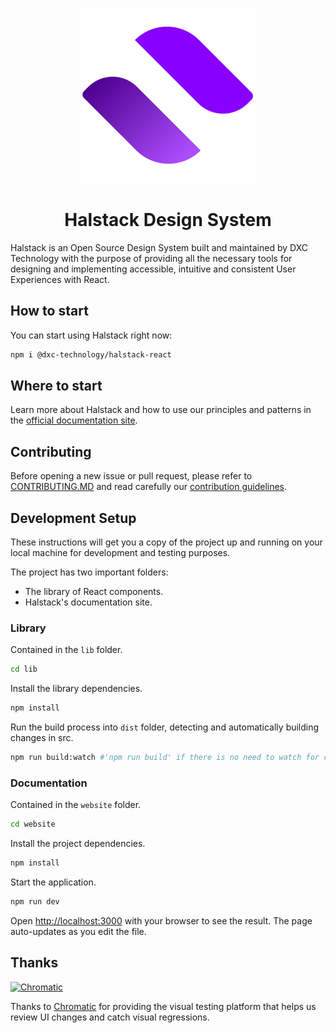 <p align="center">
  <a href="https://developer.dxc.com/halstack/">
    <img src="website/screens/common/images/halstack_logo.svg" alt="Halstack Design System logo" />
  </a>
</p>

<h1 align="center">Halstack Design System</h1>

Halstack is an Open Source Design System built and maintained by DXC Technology with the purpose of providing all the necessary tools for designing and implementing accessible, intuitive and consistent User Experiences with React.

## How to start

You can start using Halstack right now:

```bash
npm i @dxc-technology/halstack-react
```

## Where to start

Learn more about Halstack and how to use our principles and patterns in the [official documentation site](https://developer.dxc.com/halstack/).

## Contributing

Before opening a new issue or pull request, please refer to [CONTRIBUTING.MD](https://github.com/dxc-technology/halstack-react/blob/master/CONTRIBUTING.md) and read carefully our [contribution guidelines](https://github.com/dxc-technology/halstack-react/wiki/Contributing).

## Development Setup

These instructions will get you a copy of the project up and running on your local machine for development and testing purposes.

The project has two important folders:

- The library of React components.
- Halstack's documentation site.

### Library

Contained in the `lib` folder.

```bash
cd lib
```

Install the library dependencies.

```bash
npm install
```

Run the build process into `dist` folder, detecting and automatically building changes in src.

```bash
npm run build:watch #'npm run build' if there is no need to watch for changes
```

### Documentation

Contained in the `website` folder.

```bash
cd website
```

Install the project dependencies.

```bash
npm install
```

Start the application.

```bash
npm run dev
```

Open [http://localhost:3000](http://localhost:3000) with your browser to see the result. The page auto-updates as you edit the file.

## Thanks

<a href="https://www.chromatic.com/"><img src="https://user-images.githubusercontent.com/321738/84662277-e3db4f80-af1b-11ea-88f5-91d67a5e59f6.png" width="153" height="30" alt="Chromatic" /></a>

Thanks to [Chromatic](https://www.chromatic.com/) for providing the visual testing platform that helps us review UI changes and catch visual regressions.
